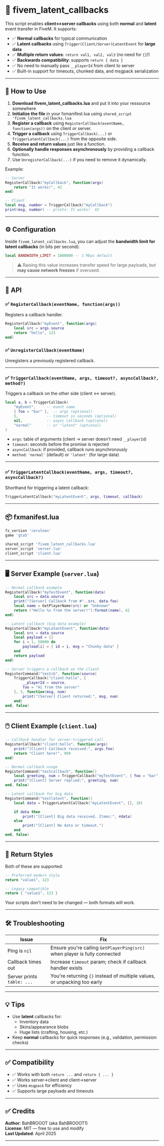 # 🔁 fivem_latent_callbacks

This script enables **client↔server callbacks** using both **normal** and **latent** event transfer in FiveM. It supports:

- ✅ **Normal callbacks** for typical communication  
- ✅ **Latent callbacks** using `Trigger(Client/Server)LatentEvent` for **large data**  
- ✅ **Multiple return values**: `return val1, val2, val3` (no need for `{}`!)  
- ✅ **Backwards compatibility**: supports `return { data }`  
- ✅ No need to manually pass `__playerId` from client to server  
- ✅ Built-in support for timeouts, chunked data, and msgpack serialization  

---

## 🚀 How to Use

1. **Download fivem_latent_callbacks.lua** and put it into your ressource somewhere
2. **Initialize the file** in your fxmanifest.lua using `shared_script 'fivem_latent_callbacks.lua`
3. **Register a callback** using `RegisterCallback(eventName, function(args))` on the client or server.  
4. **Trigger a callback** using `TriggerCallback(...)` or `TriggerLatentCallback(...)` from the opposite side.  
5. **Receive and return values** just like a function.  
6. **Optionally handle responses asynchronously** by providing a callback function.  
7. Use `UnregisterCallback(...)` if you need to remove it dynamically.

Example:
```lua
-- Server
RegisterCallback("myCallback", function(args)
    return "It works!", 42
end)

-- Client
local msg, number = TriggerCallback("myCallback")
print(msg, number) -- prints: It works!  42
```

---

## ⚙️ Configuration

Inside `fivem_latent_callbacks.lua`, you can adjust the **bandwidth limit for latent callbacks** (in bits per second):

```lua
local BANDWIDTH_LIMIT = 1000000 -- 1 Mbps default
```

> ⚠️ Raising this value increases transfer speed for large payloads, but **may cause network freezes** if overused.

---

## 🧠 API

### ✅ `RegisterCallback(eventName, function(args))`

Registers a callback handler.

```lua
RegisterCallback("myEvent", function(args)
    local src = args.source
    return "hello", 123
end)
```

### ✅ `UnregisterCallback(eventName)`

Unregisters a previously registered callback.

---

### ✅ `TriggerCallback(eventName, args, timeout?, asyncCallback?, method?)`

Triggers a callback on the other side (client ↔ server).

```lua
local a, b = TriggerCallback(
    "myEvent",     -- event name
    { foo = "bar" },  -- args (optional)
    5,             -- timeout in seconds (optional)
    nil,           -- async callback (optional)
    "normal"       -- or "latent" (optional)
)
```

- `args`: table of arguments (client → server doesn’t need `__playerId`)  
- `timeout`: seconds before the promise is rejected  
- `asyncCallback`: if provided, callback runs asynchronously  
- `method`: `'normal'` (default) or `'latent'` (for large data)

---

### ✅ `TriggerLatentCallback(eventName, args, timeout?, asyncCallback?)`

Shorthand for triggering a latent callback:

```lua
TriggerLatentCallback("myLatentEvent", args, timeout, callback)
```

---

## 📦 fxmanifest.lua

```lua
fx_version 'cerulean'
game 'gta5'

shared_script 'fivem_latent_callbacks.lua'
server_script 'server.lua'
client_script 'client.lua'
```

---

## 🖥️ Server Example (`server.lua`)

```lua
-- Normal callback example
RegisterCallback("myTestEvent", function(data)
    local src = data.source
    print("[Server] Callback from #"..src, data.foo)
    local name = GetPlayerName(src) or "Unknown"
    return ("Hello %s from the server!"):format(name), 42
end)

-- Latent callback (big data example)
RegisterCallback("myLatentEvent", function(data)
    local src = data.source
    local payload = {}
    for i = 1, 50000 do
        payload[i] = { id = i, msg = "Chunky data" }
    end
    return payload
end)

-- Server triggers a callback on the client
RegisterCommand("testcb", function(source)
    TriggerCallback("client:hello", {
        __playerId = source,
        foo = "Hi from the server"
    }, 5, function(msg, num)
        print("[Server] Client returned:", msg, num)
    end)
end, false)
```

---

## 🖱️ Client Example (`client.lua`)

```lua
-- Callback handler for server-triggered call
RegisterCallback("client:hello", function(args)
    print("[Client] Callback received:", args.foo)
    return "Client here!", 999
end)

-- Normal callback usage
RegisterCommand("testcallback", function()
    local greeting, num = TriggerCallback("myTestEvent", { foo = "bar" }, 5)
    print("[Client] Server replied:", greeting, num)
end, false)

-- Latent callback for big data
RegisterCommand("testlatent", function()
    local data = TriggerLatentCallback("myLatentEvent", {}, 10)

    if data then
        print("[Client] Big data received. Items:", #data)
    else
        print("[Client] No data or timeout.")
    end
end, false)
```

---

## 🧪 Return Styles

Both of these are supported:

```lua
-- Preferred modern style
return "value1", 123

-- Legacy compatible
return { "value1", 123 }
```

Your scripts don't need to be changed — both formats will work.

---

## 🛠 Troubleshooting

| Issue                         | Fix                                                                 |
|------------------------------|----------------------------------------------------------------------|
| Ping is `nil`                | Ensure you're calling `GetPlayerPing(src)` when player is fully connected |
| Callback times out           | Increase `timeout` param; check if callback handler exists          |
| Server prints `table: ...`   | You're returning `{}` instead of multiple values, or unpacking too early |

---

## 💡 Tips

- Use **latent** callbacks for:
  - Inventory data
  - Skins/appearance blobs
  - Huge lists (crafting, housing, etc.)
- Keep **normal** callbacks for quick responses (e.g., validation, permission checks)

---

## ✅ Compatibility

- ✅ Works with both `return ...` and `return { ... }`  
- ✅ Works server→client and client→server  
- ✅ Uses `msgpack` for efficiency  
- ✅ Supports large payloads and timeouts  

---

## ✅ Credits

**Author**: BahBROOOT (aka BahBROOOT1)  
**License**: MIT — free to use and modify  
**Last Updated**: April 2025

---
